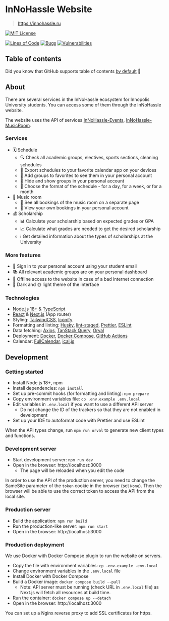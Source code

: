 # InNoHassle Website

> https://innohassle.ru

[![MIT License](https://img.shields.io/badge/License-MIT-blue.svg) ](https://opensource.org/licenses/MIT)

[![Lines of Code](https://sonarcloud.io/api/project_badges/measure?project=one-zero-eight_InNoHassle-Website&metric=ncloc)](https://sonarcloud.io/summary/new_code?id=one-zero-eight_InNoHassle-Website)
[![Bugs](https://sonarcloud.io/api/project_badges/measure?project=one-zero-eight_InNoHassle-Website&metric=bugs)](https://sonarcloud.io/summary/new_code?id=one-zero-eight_InNoHassle-Website)
[![Vulnerabilities](https://sonarcloud.io/api/project_badges/measure?project=one-zero-eight_InNoHassle-Website&metric=vulnerabilities)](https://sonarcloud.io/summary/new_code?id=one-zero-eight_InNoHassle-Website)

## Table of contents

Did you know that GitHub supports table of
contents [by default](https://github.blog/changelog/2021-04-13-table-of-contents-support-in-markdown-files/) 🤔

## About

There are several services in the InNoHassle ecosystem for Innopolis University students.
You can access some of them through the InNoHassle website.

The website uses the API of services [InNoHassle-Events](https://github.com/one-zero-eight/InNoHassle-Events), [InNoHassle-MusicRoom](https://github.com/one-zero-eight/InNoHassle-MusicRoom).

### Services

- 🗓️ Schedule
   - 🔍 Check all academic groups, electives, sports sections, cleaning schedules
   - 📲 Export schedules to your favorite calendar app on your devices
   - 🌟 Add groups to favorites to see them in your personal account
   - 🙈 Hide and show groups in your personal account
   - 🔄 Choose the format of the schedule - for a day, for a week, or for a month
- 🎵 Music room
   - 📅 See all bookings of the music room on a separate page
   - 🧐 View your own bookings in your personal account
- 💰 Scholarship
   - 📊 Calculate your scholarship based on expected grades or GPA
   - 📈 Calculate what grades are needed to get the desired scholarship
   - ℹ️ Get detailed information about the types of scholarships at the University

### More features

- 🔑 Sign in to your personal account using your student email
- 📚 All relevant academic groups are on your personal dashboard
- 📴 Offline access to the website in case of a bad internet connection
- 🌙 Dark and 🌞 light theme of the interface

### Technologies

- [Node.js 18+](https://nodejs.org) & [TypeScript](https://www.typescriptlang.org/)
- [React](https://react.dev/) & [Next.js](https://nextjs.org/) (App router)
- Styling: [TailwindCSS](https://tailwindcss.com/), [Iconify](https://iconify.design/)
- Formatting and linting: [Husky](https://typicode.github.io/husky/), [lint-staged](https://github.com/lint-staged/lint-staged), [Prettier](https://prettier.io/), [ESLint](https://eslint.org/)
- Data fetching: [Axios](https://axios-http.com/), [TanStack Query](https://tanstack.com/query/latest), [Orval](https://orval.dev/)
- Deployment: [Docker](https://www.docker.com/), [Docker Compose](https://docs.docker.com/compose/), [GitHub Actions](https://github.com/features/actions)
- Calendar: [FullCalendar](https://fullcalendar.io/), [ical.js](https://github.com/kewisch/ical.js)

## Development

### Getting started

- Install Node.js 18+, npm
- Install dependencies: `npm install`
- Set up pre-commit hooks (for formatting and linting): `npm prepare`
- Copy environment variables file: `cp .env.example .env.local`
- Edit variables in `.env.local` if you want to use a different API server
  - Do not change the ID of the trackers so that they are not enabled in development
- Set up your IDE to autoformat code with Prettier and use ESLint

When the API types change, run `npm run orval` to generate new client types and functions.

### Development server

- Start development server: `npm run dev`
- Open in the browser: http://localhost:3000
  - The page will be reloaded when you edit the code

In order to use the API of the production server, you need to change the SameSite parameter of the `token` cookie in the browser (set `None`).
Then the browser will be able to use the correct token to access the API from the local site.

### Production server

- Build the application: `npm run build`
- Run the production-like server: `npm run start`
- Open in the browser: http://localhost:3000

### Production deployment

We use Docker with Docker Compose plugin to run the website on servers.

- Copy the file with environment variables: `cp .env.example .env.local`
- Change environment variables in the `.env.local` file
- Install Docker with Docker Compose
- Build a Docker image: `docker compose build --pull`
  - Note: API server must be running (check URL in `.env.local` file)
    as Next.js will fetch all resources at build time.
- Run the container: `docker compose up --detach`
- Open in the browser: http://localhost:3000

You can set up a Nginx reverse proxy to add SSL certificates for https.
